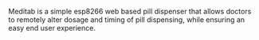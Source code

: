 Meditab is a simple esp8266 web based pill dispenser that allows doctors to remotely alter dosage and timing of pill dispensing, while ensuring an easy end user experience.


